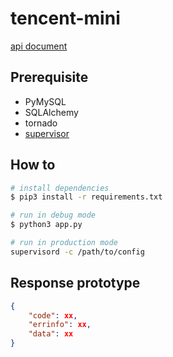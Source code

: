 # tencent-mini
[api document](https://swaggerhub.com/apis/mini/soundleave/1.0.0)

## Prerequisite

- PyMySQL
- SQLAlchemy
- tornado
- [supervisor](http://supervisord.org/)

## How to

```bash
# install dependencies
$ pip3 install -r requirements.txt

# run in debug mode
$ python3 app.py

# run in production mode
supervisord -c /path/to/config
```

## Response prototype

```json
{
    "code": xx,
    "errinfo": xx,
    "data": xx
}
```
